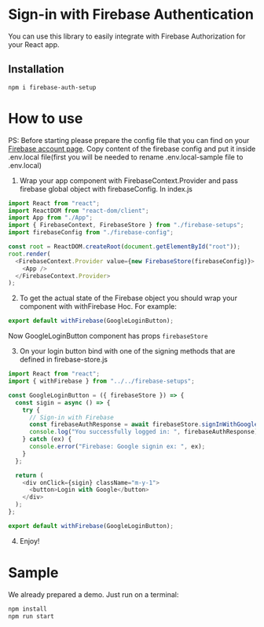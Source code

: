 # Sign-in with Firebase Authentication

You can use this library to easily integrate with Firebase Authorization for your React app.

## Installation

```
npm i firebase-auth-setup
```

# How to use

PS: Before starting please prepare the config file that you can find on your [Firebase account page](https://console.firebase.google.com/). Copy content of the firebase config and put it inside .env.local file(first you will be needed to rename .env.local-sample file to .env.local)

1. Wrap your app component with FirebaseContext.Provider and pass firebase global object with firebaseConfig. In index.js

```js
import React from "react";
import ReactDOM from "react-dom/client";
import App from "./App";
import { FirebaseContext, FirebaseStore } from "./firebase-setups";
import firebaseConfig from "./firebase-config";

const root = ReactDOM.createRoot(document.getElementById("root"));
root.render(
  <FirebaseContext.Provider value={new FirebaseStore(firebaseConfig)}>
    <App />
  </FirebaseContext.Provider>
);
```

2. To get the actual state of the Firebase object you should wrap your component with withFirebase Hoc. For example:

```js
export default withFirebase(GoogleLoginButton);
```

Now GoogleLoginButton component has props `firebaseStore`

3. On your login button bind with one of the signing methods that are defined in firebase-store.js

```js
import React from "react";
import { withFirebase } from "../../firebase-setups";

const GoogleLoginButton = ({ firebaseStore }) => {
  const sigin = async () => {
    try {
      // Sign-in with Firebase
      const firebaseAuthResponse = await firebaseStore.signInWithGoogle();
      console.log("You successfully logged in: ", firebaseAuthResponse);
    } catch (ex) {
      console.error("Firebase: Google signin ex: ", ex);
    }
  };

  return (
    <div onClick={sigin} className="m-y-1">
      <button>Login with Google</button>
    </div>
  );
};

export default withFirebase(GoogleLoginButton);
```

4. Enjoy!

# Sample

We already prepared a demo. Just run on a terminal:

```js
npm install
npm run start
```
